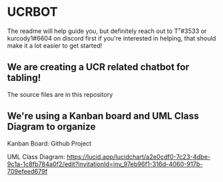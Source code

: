 # UCRBOT
The readme will help guide you, but definitely reach out to T⁷#3533 or kurcody1#6604 on discord first if you're interested in helping, that should make it a lot easier to get started!


## We are creating a UCR related chatbot for tabling!
The source files are in this repository



## We're using a Kanban board and UML Class Diagram to organize 

Kanban Board:
Github Project

UML Class Diagram:
https://lucid.app/lucidchart/a2e0cdf0-7c23-4dbe-9c1a-1c8fb784a0f2/edit?invitationId=inv_97eb96f1-316d-4060-917b-709efeed679f
